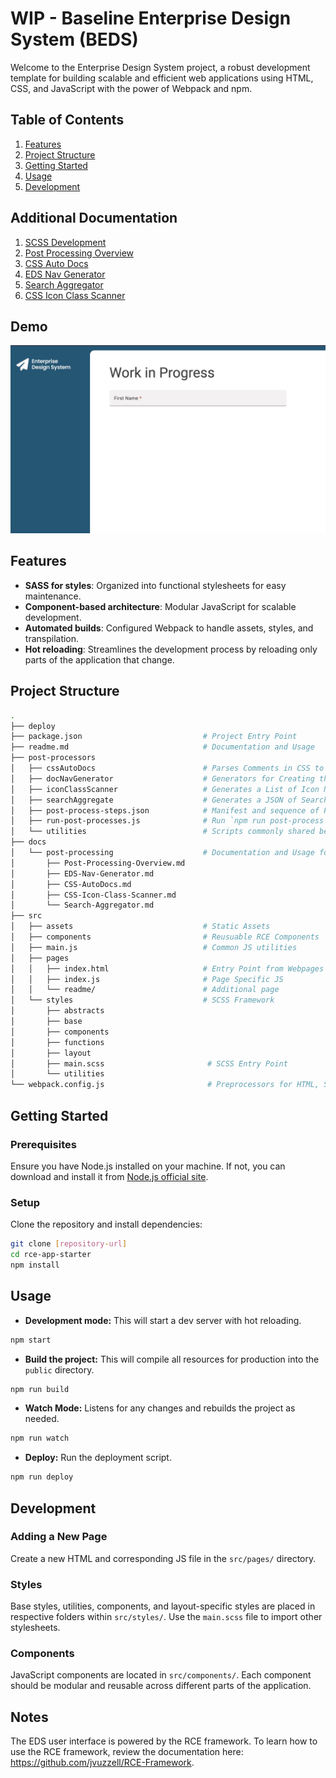 # WIP - Baseline Enterprise Design System (BEDS)
Welcome to the Enterprise Design System project, a robust development template for building scalable and efficient web applications using HTML, CSS, and JavaScript with the power of Webpack and npm. 
 
## Table of Contents
1. [Features](#features)
1. [Project Structure](#project-structure)
1. [Getting Started](#getting-started)
1. [Usage](#usage)
1. [Development](#development)

## Additional Documentation
1. [SCSS Development](docs/scss-development/scss-framework.md)
1. [Post Processing Overview](docs/post-processing/Post-Processing-Overview.md)
1. [CSS Auto Docs](docs/post-processing/CSS-AutoDocs.md)
1. [EDS Nav Generator](docs/post-processing/EDS-Nav-Generator.md)
1. [Search Aggregator](docs/post-processing/Search-Aggregator.md)
1. [CSS Icon Class Scanner](docs/post-processing/CSS-Icon-Class-Scanner.md)

## Demo
![EDS Framework Demo](/docs/assets/20240418_eds-basic-site-demo.jpg "EDS Framework Demo")

## Features

- **SASS for styles**: Organized into functional stylesheets for easy maintenance.
- **Component-based architecture**: Modular JavaScript for scalable development.
- **Automated builds**: Configured Webpack to handle assets, styles, and transpilation.
- **Hot reloading**: Streamlines the development process by reloading only parts of the application that change.


## Project Structure 

```bash
.
├── deploy
├── package.json                           # Project Entry Point 
├── readme.md                              # Documentation and Usage
├── post-processors
│   ├── cssAutoDocs                        # Parses Comments in CSS to JSON       
│   ├── docNavGenerator                    # Generators for Creating the Doc Site Navigation
│   ├── iconClassScanner                   # Generates a List of Icon Names
│   ├── searchAggregate                    # Generates a JSON of Search Terms and Destinations
│   ├── post-process-steps.json            # Manifest and sequence of Post Processes
│   ├── run-post-processes.js              # Run `npm run post-process` to trigger
│   └── utilities                          # Scripts commonly shared between post processors
├── docs
│   └── post-processing                    # Documentation and Usage for Post Process scripts       
│       ├── Post-Processing-Overview.md 
│       ├── EDS-Nav-Generator.md 
│       ├── CSS-AutoDocs.md 
│       ├── CSS-Icon-Class-Scanner.md 
│       └── Search-Aggregator.md 
├── src
│   ├── assets                             # Static Assets
│   ├── components                         # Reusuable RCE Components
│   ├── main.js                            # Common JS utilities
│   ├── pages
│   │   ├── index.html                     # Entry Point from Webpages
│   │   ├── index.js                       # Page Specific JS
│   │   └── readme/                        # Additional page
│   └── styles                             # SCSS Framework
│       ├── abstracts
│       ├── base
│       ├── components
│       ├── functions
│       ├── layout
│       ├── main.scss                       # SCSS Entry Point
│       └── utilities
└── webpack.config.js                       # Preprocessors for HTML, SCSS, and JS
```

## Getting Started

### Prerequisites

Ensure you have Node.js installed on your machine. If not, you can download and install it from [Node.js official site](https://nodejs.org/).

### Setup

Clone the repository and install dependencies:

```bash
git clone [repository-url]
cd rce-app-starter
npm install
```

## Usage

- **Development mode:** This will start a dev server with hot reloading.
```bash
npm start
``` 
- **Build the project:** This will compile all resources for production into the `public` directory. 
```bash
npm run build
```

- **Watch Mode:** Listens for any changes and rebuilds the project as needed.
```bash
npm run watch
```

- **Deploy:** Run the deployment script.
```bash
npm run deploy
```

## Development

### Adding a New Page
Create a new HTML and corresponding JS file in the `src/pages/` directory.

### Styles
Base styles, utilities, components, and layout-specific styles are placed in respective folders within `src/styles/`.
Use the `main.scss` file to import other stylesheets.

### Components
JavaScript components are located in `src/components/`.
Each component should be modular and reusable across different parts of the application.

## Notes 
The EDS user interface is powered by the RCE framework. To learn how to use the RCE framework, review the documentation here: https://github.com/jvuzzell/RCE-Framework.
